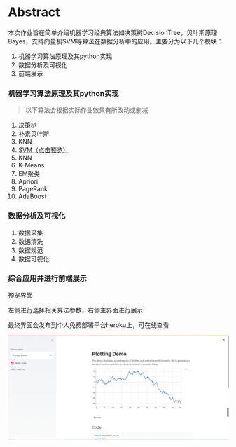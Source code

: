 # Abstract

本次作业旨在简单介绍机器学习经典算法如决策树DecisionTree，贝叶斯原理Bayes，支持向量机SVM等算法在数据分析中的应用。主要分为以下几个模块：

1. 机器学习算法原理及其python实现
2. 数据分析及可视化
3. 前端展示

### 机器学习算法原理及其python实现

> 以下算法会根据实际作业效果有所改动或删减

1. 决策树
2. 朴素贝叶斯
3. KNN
4. [SVM（点击预览）](https://www.yuque.com/u1782444/ulgh7r/stg6it)
5. KNN
6. K-Means
7. EM聚类
8. Apriori
9. PageRank
10. AdaBoost

### 数据分析及可视化

1. 数据采集
2. 数据清洗
3. 数据规范
4. 数据可视化

### 综合应用并进行前端展示

预览界面

左侧进行选择相关算法参数，右侧主界面进行展示

最终界面会发布到个人免费部署平台heroku上，可在线查看

![](image/streamlit%E9%A2%84%E8%A7%88.PNG)